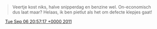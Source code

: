 > Veertje kost niks, halve snipperdag en benzine wel\. On\-economisch dus laat maar? Helaas, ik ben pietlut als het om defecte klepjes gaat\!

<img src="../../media/tweet.ico" width="12" /> [Tue Sep 06 20:57:17 +0000 2011](https://twitter.com/DromerDenker/status/111181197668925440)